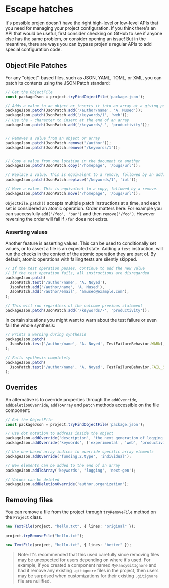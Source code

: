 # Escape hatches

It's possible projen doesn't have the right high-level or low-level APIs that
you need for managing your project configuration. If you think there's an API
that would be useful, first consider checking on GitHub to see if anyone else
has the same problem, or consider opening an issue! But in the meantime, there
are ways you can bypass projen's regular APIs to add special configuration code.

## Object File Patches

For any "object"-based files, such as JSON, YAML, TOML, or XML, you can
patch its contents using the JSON Patch standard:

```ts
// Get the ObjectFile
const packageJson = project.tryFindObjectFile('package.json');

// Adds a value to an object or inserts it into an array at a giving position
packageJson.patch(JsonPatch.add('/author/name', 'A. Mused'));
packageJson.patch(JsonPatch.add('/keywords/1', 'web'));
// Use the - character to insert at the end of an array
packageJson.patch(JsonPatch.add('/keywords/-', 'productivity'));


// Removes a value from an object or array
packageJson.patch(JsonPatch.remove('/author'));
packageJson.patch(JsonPatch.remove('/keywords/1'));


// Copy a value from one location in the document to another
packageJson.patch(JsonPatch.copy('/homepage', '/bugs/url'));

// Replace a value. This is equivalent to a remove, followed by an add.
packageJson.patch(JsonPatch.replace('/keywords/1', 'iot'));

// Move a value. This is equivalent to a copy, followed by a remove.
packageJson.patch(JsonPatch.move('/homepage', '/bugs/url'));
```

`ObjectFile.patch()` accepts multiple patch instructions at a time, and each set is considered an atomic operation.
Order matters here: For example you can successfully `add('/foo', 'bar')` and then `remove('/foo')`.
However reversing the order will fail if `/for` does not exists.

### Asserting values

Another feature is asserting values.
This can be used to conditionally set values, or to assert a file is an expected state.
Adding a `test` instruction, will run the checks in the context of the atomic operation they are part of.
By default, atomic operations with failing tests are silently skipped.

```ts
// If the test operation passes, continue to add the new value
// If the test operation fails, all instructions are disregarded
packageJson.patch(
  JsonPatch.test('/author/name', 'A. Noyed'),
  JsonPatch.add('/author/name', 'A. Mused'),
  JsonPatch.add('/author/email', 'amused@example.com'),
);

// This will run regardless of the outcome previous statement
packageJson.patch(JsonPatch.add('/keywords/-', 'productivity'));
```

In certain situations you might want to warn about the test failure or even fail the whole synthesis:

```ts
// Prints a warning during synthesis
packageJson.patch(
  JsonPatch.test('/author/name', 'A. Noyed', TestFailureBehavior.WARN),
);

// Fails synthesis completely
packageJson.patch(
  JsonPatch.test('/author/name', 'A. Noyed', TestFailureBehavior.FAIL_SYNTHESIS),
);
```

## Overrides

An alternative is to override properties through the `addOverride`, `addDeletionOverride`,
`addToArray` and `patch` methods accessible on the file component:

```ts
// Get the ObjectFile
const packageJson = project.tryFindObjectFile('package.json');

// Use dot notation to address inside the object
packageJson.addOverride('description', 'the next generation of logging!');
packageJson.addOverride('keywords', ['experimental', 'web', 'productivity', 'exciting']);

// Use one-based array indices to override specific array elements
packageJson.addOverride('funding.2.type', 'individual');

// New elements can be added to the end of an array
packageJson.addToArray('keywords', 'logging', 'next-gen');

// Values can be deleted
packageJson.addDeletionOverride('author.organization');
```

## Removing files

You can remove a file from the project through `tryRemoveFile` method on the
`Project` class.

```ts
new TextFile(project, "hello.txt", { lines: "original" });

project.tryRemoveFile("hello.txt");

new TextFile(project, "hello.txt", { lines: "better" });
```

> Note: It's recommended that this used carefully since removing files may be
unexpected for users depending on where it's used. For example, if you created a
component named `MyFancyGitIgnore` and had it remove any existing `.gitignore`
files in the project, then users may be surprised when customizations for their
existing `.gitignore` file are nullified.
